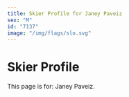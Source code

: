 ```yaml
---
title: Skier Profile for Janey Paveiz
sex: "M"
id: "7137"
image: "/img/flags/slo.svg" 
---
```


# Skier Profile

This page is for: Janey Paveiz.
    